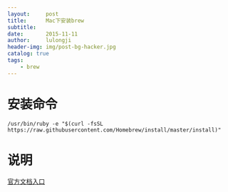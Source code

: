```yaml
---
layout:     post
title:      Mac下安装brew
subtitle:   
date:       2015-11-11
author:     lulongji
header-img: img/post-bg-hacker.jpg
catalog: true
tags:
    - brew
---
```



# 安装命令
    /usr/bin/ruby -e "$(curl -fsSL https://raw.githubusercontent.com/Homebrew/install/master/install)"

# 说明
[官方文档入口](https://brew.sh/index_zh-tw.html)